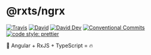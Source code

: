 # @rxts/ngrx

[![Travis](https://img.shields.io/travis/rx-ts/ngrx.svg)](https://travis-ci.com/rx-ts/ngrx)
[![David](https://img.shields.io/david/rx-ts/ngrx.svg)](https://david-dm.org/rx-ts/ngrx)
[![David Dev](https://img.shields.io/david/dev/rx-ts/ngrx.svg)](https://david-dm.org/rx-ts/ngrx?type=dev)
[![Conventional Commits](https://img.shields.io/badge/Conventional%20Commits-1.0.0-yellow.svg)](https://conventionalcommits.org)
[![code style: prettier](https://img.shields.io/badge/code_style-prettier-ff69b4.svg)](https://github.com/prettier/prettier)

🎉 Angular + RxJS + TypeScript = 🔥
